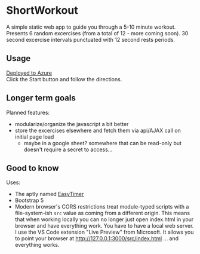 # ShortWorkout
A simple static web app to guide you through a 5-10 minute workout.  
Presents 6 random excercises (from a total of 12 - more coming soon). 30 second excercise intervals punctuated with 12 second rests periods.

## Usage
[Deployed to Azure](https://salmon-plant-0a0ed6d0f.3.azurestaticapps.net)  
Click the Start button and follow the directions.

## Longer term goals
Planned features:  
- modularize/organize the javascript a bit better
- store the excercises elsewhere and fetch them via api/AJAX call on initial page load
  - maybe in a google sheet? somewhere that can be read-only but doesn't require a secret to access...
 
## Good to know
Uses:  
- The aptly named [EasyTimer](http://albert-gonzalez.github.io/easytimer.js/)
- Bootstrap 5
- Modern browser's CORS restrictions treat module-typed scripts with a file-system-ish `src` value as coming from a different origin. This means that when working locally you can no longer just open index.html in your browser and have everything work. You have to have a local web server. I use the VS Code extension "Live Preview" from Microsoft.  It allows you to point your browser at http://127.0.0.1:3000/src/index.html ... and everything works.
